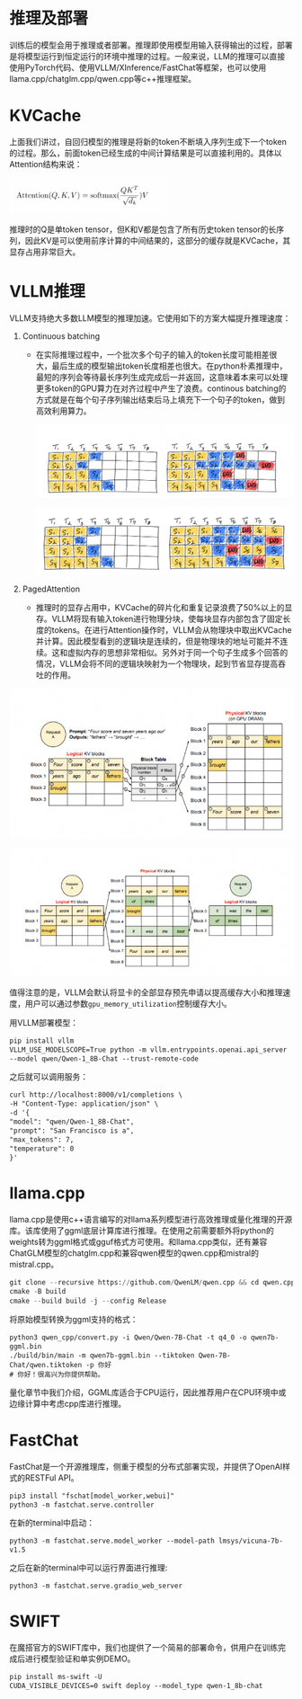 # 推理及部署

训练后的模型会用于推理或者部署。推理即使用模型用输入获得输出的过程，部署是将模型运行到恒定运行的环境中推理的过程。一般来说，LLM的推理可以直接使用PyTorch代码、使用VLLM/XInference/FastChat等框架，也可以使用llama.cpp/chatglm.cpp/qwen.cpp等c++推理框架。

# KVCache

上面我们讲过，自回归模型的推理是将新的token不断填入序列生成下一个token的过程。那么，前面token已经生成的中间计算结果是可以直接利用的。具体以Attention结构来说：

<img src="resources/image-20240116161847987.png" alt="image-20240116161847987" style="zoom:33%;" />

推理时的Q是单token tensor，但K和V都是包含了所有历史token tensor的长序列，因此KV是可以使用前序计算的中间结果的，这部分的缓存就是KVCache，其显存占用非常巨大。

# VLLM推理

VLLM支持绝大多数LLM模型的推理加速。它使用如下的方案大幅提升推理速度：

1. Continuous batching

   - 在实际推理过程中，一个批次多个句子的输入的token长度可能相差很大，最后生成的模型输出token长度相差也很大。在python朴素推理中，最短的序列会等待最长序列生成完成后一并返回，这意味着本来可以处理更多token的GPU算力在对齐过程中产生了浪费。continous batching的方式就是在每个句子序列输出结束后马上填充下一个句子的token，做到高效利用算力。

     ![image-20240116160416701](resources/image-20240116160416701.png)

     ![image-20240116160444612](resources/image-20240116160444612.png)

2. PagedAttention
   - 推理时的显存占用中，KVCache的碎片化和重复记录浪费了50%以上的显存。VLLM将现有输入token进行物理分块，使每块显存内部包含了固定长度的tokens。在进行Attention操作时，VLLM会从物理块中取出KVCache并计算。因此模型看到的逻辑块是连续的，但是物理块的地址可能并不连续。这和虚拟内存的思想非常相似。另外对于同一个句子生成多个回答的情况，VLLM会将不同的逻辑块映射为一个物理块，起到节省显存提高吞吐的作用。

![image-20240116162157881](resources/image-20240116162157881.png)

![image-20240116162213204](resources/image-20240116162213204.png)

值得注意的是，VLLM会默认将显卡的全部显存预先申请以提高缓存大小和推理速度，用户可以通过参数`gpu_memory_utilization`控制缓存大小。

用VLLM部署模型：

```shell
pip install vllm
VLLM_USE_MODELSCOPE=True python -m vllm.entrypoints.openai.api_server --model qwen/Qwen-1_8B-Chat --trust-remote-code
```

之后就可以调用服务：

```shell
curl http://localhost:8000/v1/completions \
-H "Content-Type: application/json" \
-d '{
"model": "qwen/Qwen-1_8B-Chat",
"prompt": "San Francisco is a",
"max_tokens": 7,
"temperature": 0
}'
```

# llama.cpp

llama.cpp是使用c++语言编写的对llama系列模型进行高效推理或量化推理的开源库。该库使用了ggml底层计算库进行推理。在使用之前需要额外将python的weights转为ggml格式或gguf格式方可使用。和llama.cpp类似，还有兼容ChatGLM模型的chatglm.cpp和兼容qwen模型的qwen.cpp和mistral的mistral.cpp。

```python
git clone --recursive https://github.com/QwenLM/qwen.cpp && cd qwen.cpp
cmake -B build
cmake --build build -j --config Release
```

将原始模型转换为ggml支持的格式：

```shell
python3 qwen_cpp/convert.py -i Qwen/Qwen-7B-Chat -t q4_0 -o qwen7b-ggml.bin
./build/bin/main -m qwen7b-ggml.bin --tiktoken Qwen-7B-Chat/qwen.tiktoken -p 你好
# 你好！很高兴为你提供帮助。
```

量化章节中我们介绍，GGML库适合于CPU运行，因此推荐用户在CPU环境中或边缘计算中考虑cpp库进行推理。

# FastChat

FastChat是一个开源推理库，侧重于模型的分布式部署实现，并提供了OpenAI样式的RESTFul API。

```shell
pip3 install "fschat[model_worker,webui]"
python3 -m fastchat.serve.controller
```

在新的terminal中启动：

```shell
python3 -m fastchat.serve.model_worker --model-path lmsys/vicuna-7b-v1.5
```

之后在新的terminal中可以运行界面进行推理:

```shell
python3 -m fastchat.serve.gradio_web_server
```

# SWIFT

在魔搭官方的SWIFT库中，我们也提供了一个简易的部署命令，供用户在训练完成后进行模型验证和单实例DEMO。

```shell
pip install ms-swift -U
CUDA_VISIBLE_DEVICES=0 swift deploy --model_type qwen-1_8b-chat
```
